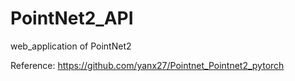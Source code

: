 # PointNet2_API
web_application of PointNet2


Reference:
https://github.com/yanx27/Pointnet_Pointnet2_pytorch
